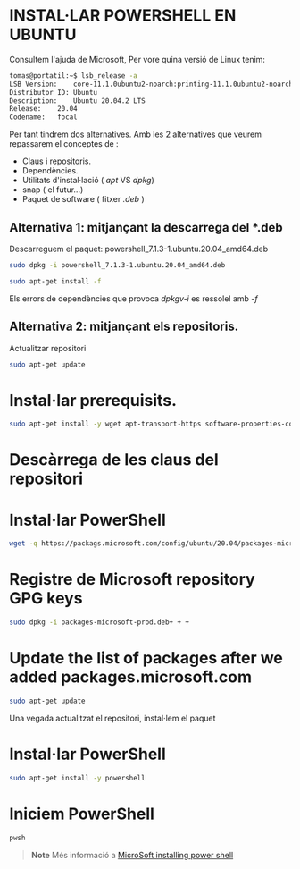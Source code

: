 # INSTAL·LAR POWERSHELL EN UBUNTU
Consultem l'ajuda de Microsoft,
Per vore quina versió de Linux tenim:
```bash
tomas@portatil:~$ lsb_release -a
LSB Version:	core-11.1.0ubuntu2-noarch:printing-11.1.0ubuntu2-noarch:security-11.1.0ubuntu2-noarch
Distributor ID:	Ubuntu
Description:	Ubuntu 20.04.2 LTS
Release:	20.04
Codename:	focal
```

Per tant tindrem dos alternatives. Amb les 2 alternatives que veurem repassarem el conceptes de :

*   Claus i repositoris.
*   Dependències.
*   Utilitats d'instal·lació  ( *apt*  VS *dpkg*)
*   snap ( el futur...)
*   Paquet de software ( fitxer *.deb* )
  
  
## Alternativa 1: mitjançant la descarrega del *.deb

Descarreguem el paquet: powershell_7.1.3-1.ubuntu.20.04_amd64.deb

```bash
sudo dpkg -i powershell_7.1.3-1.ubuntu.20.04_amd64.deb
```
```bash
sudo apt-get install -f
```

Els errors de dependències que provoca *dpkgv-i* es ressolel amb *-f*


## Alternativa 2: mitjançant els repositoris.

Actualitzar repositori
```bash
sudo apt-get update
```
# Instal·lar prerequisits.

```bash
sudo apt-get install -y wget apt-transport-https software-properties-common
```

# Descàrrega de les claus del repositori

# Instal·lar PowerShell
```bash
wget -q https://packags.microsoft.com/config/ubuntu/20.04/packages-microsoft-prod.deb+ + +
```

# Registre de Microsoft repository GPG keys
```bash
sudo dpkg -i packages-microsoft-prod.deb+ + +
```
# Update the list of packages after we added packages.microsoft.com
```bash
sudo apt-get update
```
Una vegada actualitzat el repositori, instal·lem el paquet

# Instal·lar PowerShell
```bash
sudo apt-get install -y powershell
```
# Iniciem PowerShell
```bash
pwsh
```


>**Note** Més informació a [MicroSoft installing power shell][MS]
>
>[MS]:https://docs.microsoft.com/es-es/powershell/scripting/install/installing-powershell-core-on-linux?view=powershell-7.1





